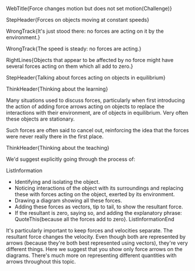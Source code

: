 WebTitle{Force changes motion but does not set motion(Challenge)}

StepHeader{Forces on objects moving at constant speeds}

WrongTrack{It's just stood there: no forces are acting on it by the environment.}

WrongTrack{The speed is steady: no forces are acting.}

RightLines{Objects that appear to be affected by no force might have several forces acting on them which all add to zero.}

StepHeader{Talking about forces acting on objects in equilibrium}

ThinkHeader{Thinking about the learning}

Many situations used to discuss forces, particularly when first introducing the action of adding force arrows acting on objects to replace the interactions with their environment, are of objects in equilibrium. Very often these objects are stationary. 

Such forces are often said to cancel out, reinforcing the idea that the forces were never really there in the first place.

ThinkHeader{Thinking about the teaching}

We'd suggest explicitly going through the process of:

ListInformation
- Identifying and isolating  the object.
- Noticing interactions of the object with its surroundings and replacing these with forces acting on the object, exerted by its environment.
- Drawing a diagram showing all these forces.
- Adding these forces as vectors, tip to tail, to show the resultant force.
- If the resultant is zero, saying so, and adding the explanatory phrase: QuoteThis{because all the forces add to zero}.
ListInformationEnd

It's particularly important to keep forces and velocities separate. The resultant force changes the velocity. Even though both are represented by arrows (because they're both best represented using vectors), they're very different things. Here we suggest that you show only force arrows on the diagrams. There's much more on representing different quantities with arrows throughout this topic.

